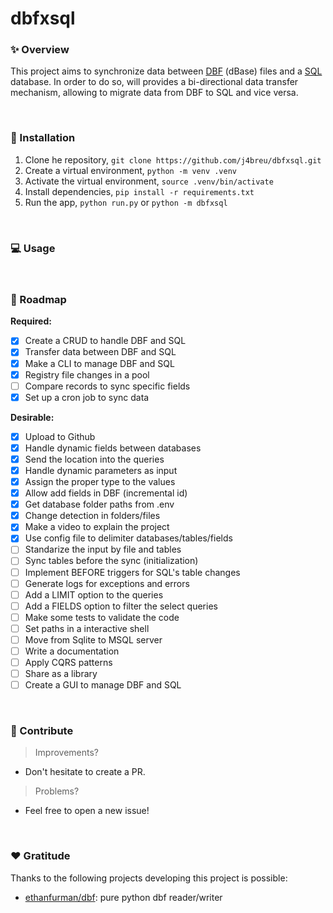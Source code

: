 # dbfxsql


### ✨ Overview

This project aims to synchronize data between [DBF](https://en.wikipedia.org/wiki/DBF) (dBase) files and a [SQL](https://en.wikipedia.org/wiki/SQL) database. In order to do so, will provides a bi-directional data transfer mechanism, allowing to migrate data from DBF to SQL and vice versa.

&nbsp;

### 🔌 Installation

1. Clone he repository, `git clone https://github.com/j4breu/dbfxsql.git`
2. Create a virtual environment, `python -m venv .venv`
3. Activate the virtual environment, `source .venv/bin/activate`
4. Install dependencies, `pip install -r requirements.txt`
5. Run the app, `python run.py` or `python -m dbfxsql`

&nbsp;

### 💻 Usage


&nbsp;

### 📝 Roadmap

**Required:**
- [x] Create a CRUD to handle DBF and SQL
- [x] Transfer data between DBF and SQL
- [x] Make a CLI to manage DBF and SQL
- [x] Registry file changes in a pool
- [ ] Compare records to sync specific fields
- [x] Set up a cron job to sync data

**Desirable:**
- [x] Upload to Github
- [x] Handle dynamic fields between databases
- [x] Send the location into the queries
- [x] Handle dynamic parameters as input
- [x] Assign the proper type to the values
- [x] Allow add fields in DBF (incremental id)
- [x] Get database folder paths from .env
- [x] Change detection in folders/files
- [x] Make a video to explain the project
- [x] Use config file to delimiter databases/tables/fields
- [ ] Standarize the input by file and tables
- [ ] Sync tables before the sync (initialization)
- [ ] Implement BEFORE triggers for SQL's table changes
- [ ] Generate logs for exceptions and errors
- [ ] Add a LIMIT option to the queries
- [ ] Add a FIELDS option to filter the select queries
- [ ] Make some tests to validate the code
- [ ] Set paths in a interactive shell
- [ ] Move from Sqlite to MSQL server
- [ ] Write a documentation
- [ ] Apply CQRS patterns
- [ ] Share as a library
- [ ] Create a GUI to manage DBF and SQL

&nbsp;

### 👐 Contribute

> Improvements?

- Don't hesitate to create a PR.

> Problems?

- Feel free to open a new issue!

&nbsp;

### ❤️  Gratitude

Thanks to the following projects developing this project is possible:

- [ethanfurman/dbf](https://github.com/ethanfurman/dbf): pure python dbf reader/writer
